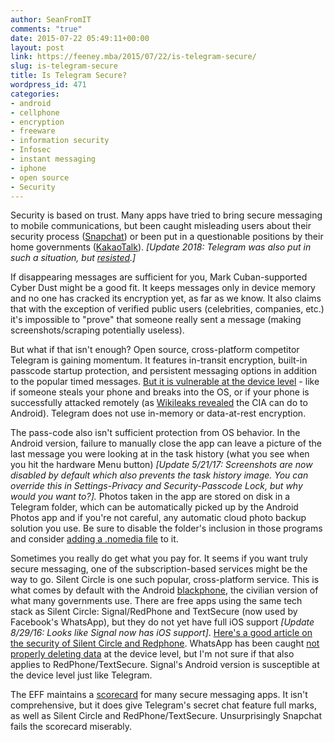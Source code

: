 ```yaml
---
author: SeanFromIT
comments: "true"
date: 2015-07-22 05:49:11+00:00
layout: post
link: https://feeney.mba/2015/07/22/is-telegram-secure/
slug: is-telegram-secure
title: Is Telegram Secure?
wordpress_id: 471
categories:
- android
- cellphone
- encryption
- freeware
- information security
- Infosec
- instant messaging
- iphone
- open source
- Security
---
```


Security is based on trust. Many apps have tried to bring secure messaging to mobile communications, but been caught misleading users about their security process ([Snapchat](http://www.nytimes.com/2014/05/09/technology/snapchat-reaches-settlement-with-federal-trade-commission.html?_r=0)) or been put in a questionable positions by their home governments ([KakaoTalk](https://www.techinasia.com/10-best-secure-messaging-apps/)). _[Update 2018: Telegram was also put in such a situation, but [resisted](https://www.forbes.com/sites/kenrapoza/2018/04/19/how-messaging-app-telegram-gets-around-russias-ban/).]_

If disappearing messages are sufficient for you, Mark Cuban-supported Cyber Dust might be a good fit. It keeps messages only in device memory and no one has cracked its encryption yet, as far as we know. It also claims that with the exception of verified public users (celebrities, companies, etc.) it's impossible to "prove" that someone really sent a message (making screenshots/scraping potentially useless).

But what if that isn't enough? Open source, cross-platform competitor Telegram is gaining momentum. It features in-transit encryption, built-in passcode startup protection, and persistent messaging options in addition to the popular timed messages. [But it is vulnerable at the device level](http://blog.zimperium.com/telegram-hack/) - like if someone steals your phone and breaks into the OS, or if your phone is successfully attacked remotely (as [Wikileaks revealed](https://wikileaks.org/ciav7p1/) the CIA can do to Android). Telegram does not use in-memory or data-at-rest encryption.

The pass-code also isn't sufficient protection from OS behavior. In the Android version, failure to manually close the app can leave a picture of the last message you were looking at in the task history (what you see when you hit the hardware Menu button) _[Update 5/21/17: Screenshots are now disabled by default which also prevents the task history image. You can override this in Settings-Privacy and Security-Passcode Lock, but why would you want to?]._ Photos taken in the app are stored on disk in a Telegram folder, which can be automatically picked up by the Android Photos app and if you're not careful, any automatic cloud photo backup solution you use. Be sure to disable the folder's inclusion in those programs and consider [adding a .nomedia file](https://lifehacker.com/5793803/disable-media-scanning-in-specific-android-directories-by-creating-a-nomedia-file) to it.

Sometimes you really do get what you pay for. It seems if you want truly secure messaging, one of the subscription-based services might be the way to go. Silent Circle is one such popular, cross-platform service. This is what comes by default with the Android [blackphone](http://techcrunch.com/2014/02/26/close-look-at-blackphone/), the civilian version of what many governments use. There are free apps using the same tech stack as Silent Circle: Signal/RedPhone and TextSecure (now used by Facebook's WhatsApp), but they do not yet have full iOS support _[Update 8/29/16: Looks like Signal now has iOS support]_. [Here's a good article on the security of Silent Circle and Redphone](http://blog.cryptographyengineering.com/2013/03/here-come-encryption-apps.html). WhatsApp has been caught [not properly deleting data](https://techcrunch.com/2016/07/29/research-shows-deleted-whatsapp-messages-arent-actually-deleted/) at the device level, but I'm not sure if that also applies to RedPhone/TextSecure. Signal's Android version is susceptible at the device level just like Telegram.

The EFF maintains a [scorecard](https://www.eff.org/secure-messaging-scorecard) for many secure messaging apps. It isn't comprehensive, but it does give Telegram's secret chat feature full marks, as well as Silent Circle and RedPhone/TextSecure. Unsurprisingly Snapchat fails the scorecard miserably.
